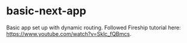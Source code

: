 # basic-next-app

Basic app set up with dynamic routing. Followed Fireship tutorial here: https://www.youtube.com/watch?v=Sklc_fQBmcs. 

